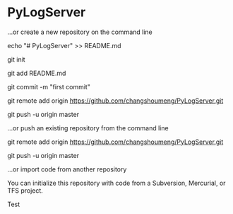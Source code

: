 # PyLogServer
…or create a new repository on the command line

echo "# PyLogServer" >> README.md

git init

git add README.md

git commit -m "first commit"

git remote add origin https://github.com/changshoumeng/PyLogServer.git

git push -u origin master

…or push an existing repository from the command line


git remote add origin https://github.com/changshoumeng/PyLogServer.git

git push -u origin master

…or import code from another repository

You can initialize this repository with code from a Subversion, Mercurial, or TFS project.


Test
